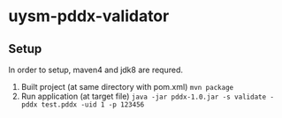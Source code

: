 # uysm-pddx-validator
## Setup

In order to setup, maven4 and jdk8 are requred.

 1. Built project (at same directory with pom.xml)
    `mvn package`
 2. Run application (at target file)
    `java -jar pddx-1.0.jar -s validate -pddx test.pddx -uid 1 -p 123456` 



